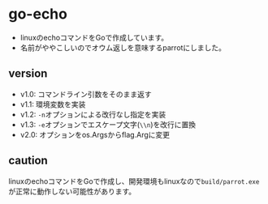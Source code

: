 # go-echo
- linuxのechoコマンドをGoで作成しています。
- 名前がややこしいのでオウム返しを意味するparrotにしました。
## version
- v1.0: コマンドライン引数をそのまま返す
- v1.1: 環境変数を実装 
- v1.2: `-n`オプションによる改行なし指定を実装
- v1.3: `-e`オプションでエスケープ文字(`\\n`)を改行に置換
- v2.0: オプションをos.Argsからflag.Argに変更
## caution
linuxのechoコマンドをGoで作成し、開発環境もlinuxなので`build/parrot.exe`が正常に動作しない可能性があります。
